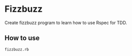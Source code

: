 Fizzbuzz
========

Create fizzbuzz program to learn how to use Rspec for TDD.

How to use
----------
```shell
fizzbuzz.rb
```
